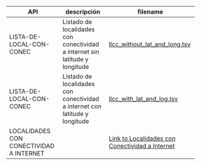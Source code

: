 | API | descripción | filename |
| --- | ----------- | ------- |
| LISTA-DE-LOCAL-CON-CONEC | Listado de localidades con conectividad a internet sin latitude y longitude| [llcc_without_lat_and_long.tsv](llcc_without_lat_and_long.tsv) |
| LISTA-DE-LOCAL-CON-CONEC | Listado de localidades con conectividad a internet con latitude y longitude| [llcc_with_lat_and_log.tsv](llcc_with_lat_and_log.tsv) |
| LOCALIDADES CON CONECTIVIDAD A INTERNET | |[Link to Localidades con Conectividad a Internet](https://datosabiertos.enacom.gob.ar/dataviews/251962/listado-de-localidades-con-conectividad-a-internet/) |
